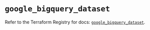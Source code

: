 # `google_bigquery_dataset`

Refer to the Terraform Registry for docs: [`google_bigquery_dataset`](https://registry.terraform.io/providers/hashicorp/google/5.22.0/docs/resources/bigquery_dataset).
